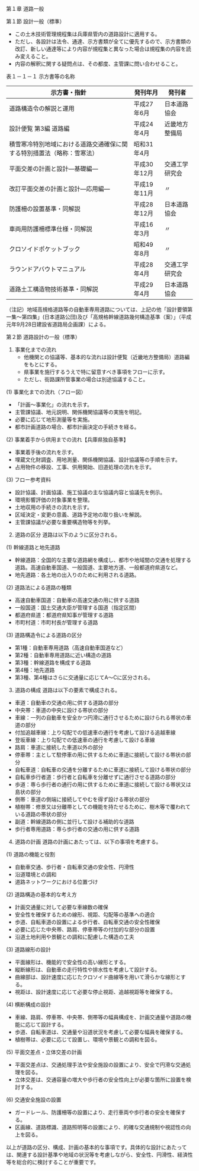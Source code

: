 第１章 道路一般

第１節 設計一般（標準）

- この土木技術管理規程集は兵庫県管内の道路設計に適用する。
- ただし、各設計は法令、通達、示方書類が全てに優先するので、示方書類の改訂、新しい通達等により内容が規程集と異なった場合は規程集の内容を読み変えること。 
- 内容の解釈に関する疑問点は、その都度、主管課に問い合わせること。

表１－１－１ 示方書等の名称

| 示方書・指針                                   | 発刊年月        | 発刊者         |
|------------------------------------------------|----------------|---------------|
| 道路構造令の解説と運用                         | 平成27年6月    | 日本道路協会   |
| 設計便覧 第3編 道路編                          | 平成24年4月    | 近畿地方整備局 |
| 積雪寒冷特別地域における道路交通確保に関する特別措置法（略称：雪寒法） | 昭和31年4月 |      |
| 平面交差の計画と設計―基礎編―                   | 平成30年12月   | 交通工学研究会 |
| 改訂平面交差の計画と設計―応用編―               | 平成19年11月   | 〃            |
| 防護柵の設置基準・同解説                       | 平成28年12月   | 日本道路協会   |
| 車両用防護柵標準仕様・同解説                   | 平成16年3月    | 〃            |
| クロソイドポケットブック                       | 昭和49年8月    | 〃            |
| ラウンドアバウトマニュアル                     | 平成28年4月    | 交通工学研究会 |
| 道路土工構造物技術基準・同解説                 | 平成29年4月    | 日本道路協会   |

（注記）地域高規格道路等の自動車専用道路については、上記の他「設計要領第一集～第四集」(日本道路公団)及び「高規格幹線道路幾何構造基準（案）」（平成元年9月28日建設省道路局企画課）による。

第２節 道路設計の一般（標準） 

1. 事業化までの流れ
   - 他機関との協議等、基本的な流れは設計便覧（近畿地方整備局）道路編をもとにする。
   - 県事業を施行するうえで特に留意すべき事項をフローに示す。 
   - ただし、街路課所管事業の場合は別途協議すること。

(1) 事業化までの流れ（フロー図）
   - 「計画〜事業化」の流れを示す。
   - 主管課協議、地元説明、関係機関協議等の実施を明記。
   - 必要に応じて地形測量等を実施。
   - 都市計画道路の場合、都市計画決定の手続きを経る。
   
(2) 事業着手から供用までの流れ【兵庫県独自基準】
   - 事業着手後の流れを示す。
   - 埋蔵文化財調査、用地測量、関係機関協議、設計協議等の手順を示す。
   - 占用物件の移設、工事、供用開始、旧道処理の流れを示す。

(3) フロー参考資料  
   - 設計協議、計画協議、施工協議の主な協議内容と協議先を例示。
   - 環境影響評価の対象事業を整理。
   - 土地収用の手続きの流れを示す。
   - 区域決定・変更の意義、道路予定地の取り扱いを解説。
   - 主管課協議が必要な重要構造物等を列挙。

2. 道路の区分
道路は以下のように区分される。

(1) 幹線道路と地先道路
   - 幹線道路：全国的な主要な道路網を構成し、都市や地域間の交通を処理する道路。高速自動車国道、一般国道、主要地方道、一般都道府県道など。
   - 地先道路：各土地の出入りのために利用される道路。

(2) 道路法による道路の種類
   - 高速自動車国道：自動車の高速交通の用に供する道路
   - 一般国道：国土交通大臣が管理する国道（指定区間）
   - 都道府県道：都道府県知事が管理する道路
   - 市町村道：市町村長が管理する道路

(3) 道路構造令による道路の区分
   - 第1種：自動車専用道路（高速自動車国道など）
   - 第2種：自動車専用道路に近い構造の道路
   - 第3種：幹線道路を構成する道路
   - 第4種：地先道路
   - 第3種、第4種はさらに交通量に応じてA～Cに区分される。

3. 道路の構成
道路は以下の要素で構成される。

- 車道：自動車の交通の用に供する道路の部分
- 中央帯：車道の中央に設ける帯状の部分
- 車線：一列の自動車を安全かつ円滑に通行させるために設けられる帯状の車道の部分
- 付加追越車線：上り勾配での低速車の通行を考慮して設ける追越車線
- 登坂車線：上り勾配での低速車の通行を考慮して設ける車線 
- 路肩：車道に接続した車道以外の部分
- 停車帯：主として駐停車の用に供するために車道に接続して設ける帯状の部分
- 自転車道：自転車の交通を分離するために車道に接続して設ける帯状の部分
- 自転車歩行者道：歩行者と自転車を分離せずに通行させる道路の部分
- 歩道：専ら歩行者の通行の用に供するために車道に接続して設ける帯状又は島状の部分
- 側帯：車道の側端に接続してやむを得ず設ける帯状の部分
- 植樹帯：修景又は分離帯としての機能を持たせるために、樹木等で覆われている道路の帯状の部分
- 副道：幹線道路の側に並行して設ける補助的な道路
- 歩行者専用道路：専ら歩行者の交通の用に供する道路

4. 道路の計画
道路の計画にあたっては、以下の事項を考慮する。 
 
(1) 道路の機能と役割
   - 自動車交通、歩行者・自転車交通の安全性、円滑性 
   - 沿道環境との調和
   - 道路ネットワークにおける位置づけ

(2) 道路構造の基本的な考え方  
   - 計画交通量に対して必要な車線数の確保
   - 安全性を確保するための線形、視距、勾配等の基準への適合
   - 歩道、自転車道の設置による歩行者、自転車交通の安全性確保
   - 必要に応じた中央帯、路肩、停車帯等の付加的な部分の設置
   - 沿道土地利用や景観との調和に配慮した構造の工夫

(3) 道路線形の設計
   - 平面線形は、機能的で安全性の高い線形とする。
   - 縦断線形は、自動車の走行特性や排水性を考慮して設計する。
   - 曲線部は、設計速度に応じたクロソイド曲線等を用いて滑らかな線形とする。
   - 視距は、設計速度に応じて必要な停止視距、追越視距等を確保する。

(4) 横断構成の設計
   - 車線、路肩、停車帯、中央帯、側帯等の幅員構成を、計画交通量や道路の機能に応じて設計する。
   - 歩道、自転車道は、交通量や沿道状況を考慮して必要な幅員を確保する。
   - 植樹帯は、必要に応じて設置し、環境や景観との調和を図る。

(5) 平面交差点・立体交差の計画
   - 平面交差点は、交通処理手法や安全施設の設置により、安全で円滑な交通処理を図る。
   - 立体交差は、交通容量の増大や歩行者の安全性向上が必要な箇所に設置を検討する。

(6) 交通安全施設の設置
   - ガードレール、防護柵等の設置により、走行車両や歩行者の安全を確保する。
   - 区画線、道路標識、道路照明等の設置により、的確な交通規制や視認性の向上を図る。

以上が道路の区分、構成、計画の基本的な事項です。具体的な設計にあたっては、関連する設計基準や地域の状況等を考慮しながら、安全性、円滑性、経済性等を総合的に検討することが重要です。